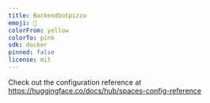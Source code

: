 ```yaml
---
title: Backendbotpizza
emoji: 🐢
colorFrom: yellow
colorTo: pink
sdk: docker
pinned: false
license: mit
---
```


Check out the configuration reference at https://huggingface.co/docs/hub/spaces-config-reference
